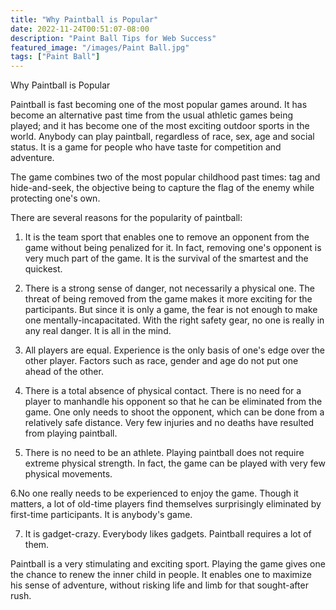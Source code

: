 ```yaml
---
title: "Why Paintball is Popular"
date: 2022-11-24T00:51:07-08:00
description: "Paint Ball Tips for Web Success"
featured_image: "/images/Paint Ball.jpg"
tags: ["Paint Ball"]
---
```


Why Paintball is Popular


Paintball is fast becoming one of the most popular games around. It has become an alternative past time from the usual athletic games being played; and it has become one of the most exciting outdoor sports in the world. Anybody can play paintball, regardless of race, sex, age and social status. It is a game for people who have taste for competition and adventure.

The game combines two of the most popular childhood past times: tag and hide-and-seek, the objective being to capture the flag of the enemy while protecting one's own. 

There are several reasons for the popularity of paintball:

1. It is the team sport that enables one to remove an opponent from the game without being penalized for it. In fact, removing one's opponent is very much part of the game. It is the survival of the smartest and the quickest. 

2. There is a strong sense of danger, not necessarily a physical one. The threat of being removed from the game makes it more exciting for the participants. But since it is only a game, the fear is not enough to make one mentally-incapacitated. With the right safety gear, no one is really in any real danger. It is all in the mind.

3. All players are equal. Experience is the only basis of one's edge over the other player. Factors such as race, gender and age do not put one ahead of the other. 

4. There is a total absence of physical contact. There is no need for a player to manhandle his opponent so that he can be eliminated from the game. One only needs to shoot the opponent, which can be done from a relatively safe distance. Very few injuries and no deaths have resulted from playing paintball.

5. There is no need to be an athlete. Playing paintball does not require extreme physical strength. In fact, the game can be played with very few physical movements.

6.No one really needs to be experienced to enjoy the game. Though it matters, a lot of old-time players find themselves surprisingly eliminated by first-time participants. It is anybody's game.

7. It is gadget-crazy. Everybody likes gadgets. Paintball requires a lot of them. 

Paintball is a very stimulating and exciting sport. Playing the game gives one the chance to renew the inner child in people. It enables one to maximize his sense of adventure, without risking life and limb for that sought-after rush. 

 



